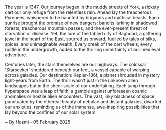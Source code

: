 
The year is 1347.  Our journey began in the muddy streets of York, a rickety cart our only refuge from the relentless rain.  Ahead lay the treacherous Pyrenees, whispered to be haunted by brigands and mythical beasts.  Each sunrise brought the promise of new dangers:  bandits lurking in shadowed forests, treacherous mountain passes, and the ever-present threat of starvation or disease.  Yet, the lure of the fabled city of Baghdad, a glittering jewel in the heart of the East, spurred us onward, fuelled by tales of silks, spices, and unimaginable wealth. Every creak of the cart wheels, every rustle in the undergrowth, added to the thrilling uncertainty of our medieval adventure.

Centuries later, the stars themselves are our highways.  The colossal 'Starseeker' shuddered beneath our feet, a vessel capable of warping across galaxies.  Our destination: Kepler-186f, a planet shrouded in mystery light-years from Earth. The thrill wasn't just in the unknown alien landscapes but in the sheer scale of our undertaking.  Each jump through hyperspace was a leap of faith, a gamble against unforeseen cosmic anomalies or hostile alien encounters.  The vast, inky blackness of space, punctuated by the ethereal beauty of nebulae and distant galaxies, dwarfed our anxieties, reminding us of the immense, awe-inspiring possibilities that lay beyond the confines of our solar system.

~ By Hozmi - 05 February 2025
